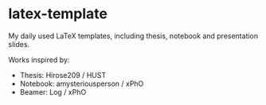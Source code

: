 # latex-template
My daily used LaTeX templates, including thesis, notebook and presentation slides.

Works inspired by:
- Thesis: Hirose209 / HUST
- Notebook: amysteriousperson / xPhO
- Beamer: Log / xPhO
